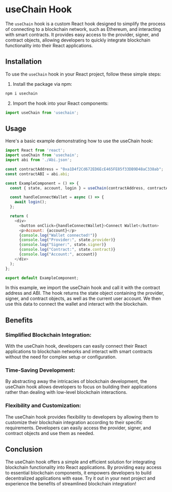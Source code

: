 # useChain Hook

The `useChain` hook is a custom React hook designed to simplify the process of connecting to a blockchain network, such as Ethereum, and interacting with smart contracts. It provides easy access to the provider, signer, and contract objects, allowing developers to quickly integrate blockchain functionality into their React applications.

## Installation

To use the `useChain` hook in your React project, follow these simple steps:

1. Install the package via npm:

```javascript
npm i usechain
```

2. Import the hook into your React components:
```javascript
import useChain from 'usechain';

```
## Usage
Here's a basic example demonstrating how to use the useChain hook:
```javascript
import React from 'react';
import useChain from 'usechain';
import abi from './Abi.json';

const contractAddress = "0xa1D4f2Cd672ED6EcE465FE85f33DB9D48aC338ab";
const contractABI = abi.abi;

const ExampleComponent = () => {
  const { state, account, login } = useChain(contractAddress, contractABI);

  const handleConnectWallet = async () => {
    await login();
  };

  return (
    <div>
      <button onClick={handleConnectWallet}>Connect Wallet</button>
      <p>Account: {account}</p>
      {console.log("Wallet connected!")}
      {console.log("Provider:", state.provider)}
      {console.log("Signer:", state.signer)}
      {console.log("Contract:", state.contract)}
      {console.log("Account:", account)}
    </div>
  );
};

export default ExampleComponent;
```
In this example, we import the useChain hook and call it with the contract address and ABI. The hook returns the state object containing the provider, signer, and contract objects, as well as the current user account. We then use this data to connect the wallet and interact with the blockchain.

## Benefits
### Simplified Blockchain Integration: 
With the useChain hook, developers can easily connect their React applications to blockchain networks and interact with smart contracts without the need for complex setup or configuration.

### Time-Saving Development: 
By abstracting away the intricacies of blockchain development, the useChain hook allows developers to focus on building their applications rather than dealing with low-level blockchain interactions.

### Flexibility and Customization: 
The useChain hook provides flexibility to developers by allowing them to customize their blockchain integration according to their specific requirements. Developers can easily access the provider, signer, and contract objects and use them as needed.

## Conclusion
The useChain hook offers a simple and efficient solution for integrating blockchain functionality into React applications. By providing easy access to essential blockchain components, it empowers developers to build decentralized applications with ease. Try it out in your next project and experience the benefits of streamlined blockchain integration!


